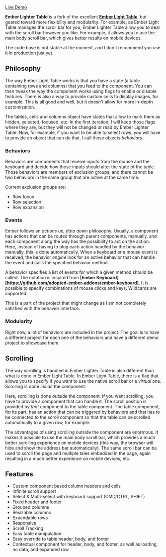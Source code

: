 [Live Demo][demo]

**Ember Lighter Table** is a fork of the excellent **[Ember Light Table][ember-light-table]**, but geared toward more flexibility and modularity. For example, as Ember Light Table manages the scroll bar for you, Ember Lighter Table allow you to deal with the scroll bar however you like. For example, it allows you to use the main body scroll bar, which gives better results on mobile devices.

The code base is not stable at the moment, and I don't recommend you use it in production just yet.

## Philosophy

The way Ember Light Table works is that you have a state (a table containing rows and columns) that you feed to the component. You can then tweak the way the component works using flags to enable or disable features. There is also a way to provide custom cells to display images, for example. This is all good and well, but it doesn't allow for more in-depth customization.

The tables, cells and columns object have states that allow to mark them as hidden, selected, focused, etc. In the first iteration, I will keep those flags where they are, but they will not be changed or read by Ember Lighter Table. Now, for example, if you want to be able to select rows, you will have to provide an object that can do that. I call those objects *behaviors*.

### Behaviors

Behaviors are components that receive inputs from the mouse and the keyboard and decide how those inputs should alter the state of the table. Those behaviors are members of exclusion groups, and there cannot be two behaviors in the same group that are active at the same time.

Current exclusion groups are:
- Row focus
- Row selection
- Row expansion

### Events

Ember follows an *actions up, data down* philosophy. Usually, a component has actions that can be routed through parent components, manually, and each component along the way has the possibility to act on the action. Here, instead of having to plug each action handled by the behavior manually, this is done automatically. When a keyboard or a mouse event is received, the behavior *engine* look for an active behavior that can handle the event and calls the specified behavior method.

A behavior specifies a list of events for which a given method should be called. The notation is inspired from **[Ember Keyboard][https://github.com/adopted-ember-addons/ember-keyboard]**. It is possible to specify combinations of mouse clicks and keys. Wildcards are supported.

This is a part of the project that might change as I am not completely satisfied with the behavior interface.

### Modularity

Right now, a lot of behaviors are included in the project. The goal is to have a different project for each one of the behaviors and have a different demo project to showcase them.

## Scrolling

The way scrolling is handled in Ember Lighter Table is also different than what is done in Ember Light Table. In Ember Light Table, there is a flag that allows you to specify if you want to use the native scroll bar or a *virtual* one. Scrolling is done *inside* the component.

Here, scrolling is done *outside* the component. If you want scrolling, you have to provide a component that can handle it. The scroll position is provided by *that* component to the table component. The table component, for its part, has an action that can be triggered by behaviors and that has to be connected to the scroll component so that the table can be scrolled automatically to a given row, for example.

The advantages of using scrolling outside the component are enormous. It makes it possible to use the main body scroll bar, which provides a much better scrolling experience on mobile devices (this way, the browser will hide and show the address bar automatically). The same scroll bar can be used to scroll the page and multiple tales embedded in the page, again resulting in a much better experience on mobile devices, etc.

## Features

- Custom component based column headers and cells
- Infinite scroll support
- Select & Multi-select with keyboard support (CMD/CTRL, SHIFT)
- Fixed header and footer
- Grouped columns
- Resizable columns
- Expandable rows
- Responsive
- Scroll Tracking
- Easy table manipulation
- Easy override to table header, body, and footer
- Contextual component for header, body, and footer, as well as loading, no data, and expanded row

[demo]: https://plcarmel.github.io/ember-lighter-table/#/rows/spreadsheet
[ember-light-table]: https://github.com/offirgolan/ember-light-table

